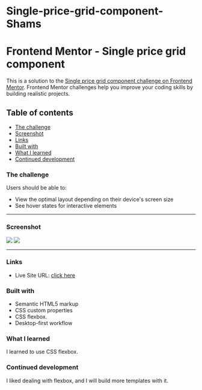 # Single-price-grid-component-Shams

# Frontend Mentor - Single price grid component

This is a solution to the [Single price grid component challenge on Frontend Mentor](https://www.frontendmentor.io/challenges/single-price-grid-component-5ce41129d0ff452fec5abbbc). Frontend Mentor challenges help you improve your coding skills by building realistic projects. 

## Table of contents
  - [The challenge](#the-challenge)
  - [Screenshot](#screenshot)
  - [Links](#links)
  - [Built with](#built-with)
  - [What I learned](#what-i-learned)
  - [Continued development](#continued-development)

### The challenge

Users should be able to:

- View the optimal layout depending on their device's screen size
- See hover states for interactive elements

---

### Screenshot

<img src='https://i.ibb.co/cyxVs3R/screencapture-ninjas-t-github-io-Single-price-grid-component-Shams-2022-04-12-01-33-29.png'>
<img src='https://i.ibb.co/2K0LbkK/screencapture-192-168-1-11-5501-index-html-2022-04-12-01-22-58.png'>

---

### Links

- Live Site URL: [click here](https://ninjas-t.github.io/Single-price-grid-component-Shams/)

### Built with

- Semantic HTML5 markup
- CSS custom properties
- CSS flexbox.
- Desktop-first workflow

### What I learned

I learned to use CSS flexbox.

### Continued development

I liked dealing with flexbox, and I will build more templates with it.
